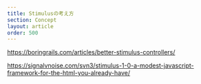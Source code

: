 ```yaml
---
title: Stimulusの考え方
section: Concept
layout: article
order: 500
---
```



https://boringrails.com/articles/better-stimulus-controllers/

https://signalvnoise.com/svn3/stimulus-1-0-a-modest-javascript-framework-for-the-html-you-already-have/
